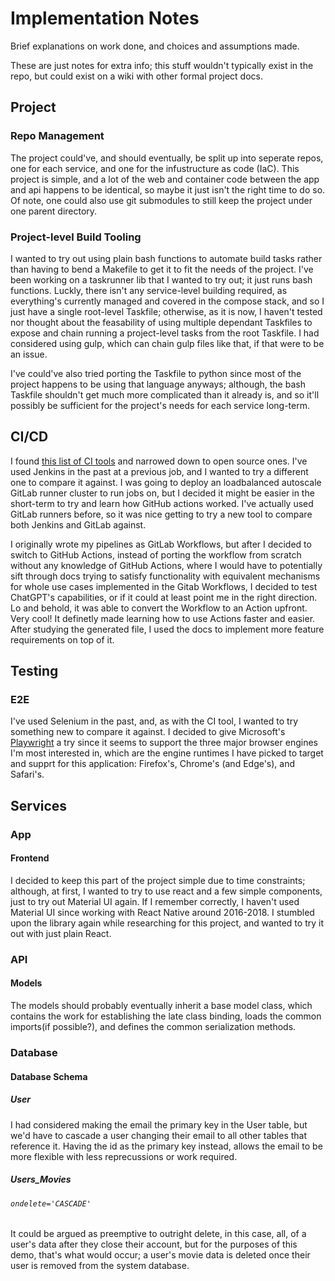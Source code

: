 # Implementation Notes

Brief explanations on work done, and choices and assumptions made.

These are just notes for extra info; this stuff wouldn't typically exist in the repo, but could exist on a wiki with other formal project docs.

## Project

### Repo Management

The project could've, and should eventually, be split up into seperate repos, one for each service, and one for the infustructure as code (IaC). This project is simple, and a lot of the web and container code between the app and api happens to be identical, so maybe it just isn't the right time to do so. Of note, one could also use git submodules to still keep the project under one parent directory.

### Project-level Build Tooling

I wanted to try out using plain bash functions to automate build tasks rather than having to bend a Makefile to get it to fit the needs of the project. I've been working on a taskrunner lib that I wanted to try out; it just runs bash functions. Luckly, there isn't any service-level building required, as everything's currently managed and covered in the compose stack, and so I just have a single root-level Taskfile; otherwise, as it is now, I haven't tested nor thought about the feasability of using multiple dependant Taskfiles to expose and chain running a project-level tasks from the root Taskfile. I had considered using gulp, which can chain gulp files like that, if that were to be an issue.

I've could've also tried porting the Taskfile to python since most of the project happens to be using that language anyways; although, the bash Taskfile shouldn't get much more complicated than it already is, and so it'll possibly be sufficient for the project's needs for each service long-term.

## CI/CD

I found [this list of CI tools](https://github.com/ligurio/awesome-ci) and narrowed down to open source ones. I've used Jenkins in the past at a previous job, and I wanted to try a different one to compare it against. I was going to deploy an loadbalanced autoscale GitLab runner cluster to run jobs on, but I decided it might be easier in the short-term to try and learn how GitHub actions worked. I've actually used GitLab runners before, so it was nice getting to try a new tool to compare both Jenkins and GitLab against.

I originally wrote my pipelines as GitLab Workflows, but after I decided to switch to GitHub Actions, instead of porting the workflow from scratch without any knowledge of GitHub Actions, where I would have to potentially sift through docs trying to satisfy functionality with equivalent mechanisms for whole use cases implemented in the Gitab Workflows, I decided to test ChatGPT's capabilities, or if it could at least point me in the right direction. Lo and behold, it was able to convert the Workflow to an Action upfront. Very cool! It definetly made learning how to use Actions faster and easier. After studying the generated file, I used the docs to implement more feature requirements on top of it.

## Testing

### E2E

I've used Selenium in the past, and, as with the CI tool, I wanted to try something new to compare it against. I decided to give Microsoft's [Playwright](https://playwright.dev/) a try since it seems to support the three major browser engines I'm most interested in, which are the engine runtimes I have picked to target and supprt for this application: Firefox's, Chrome's (and Edge's), and Safari's.

## Services

### App

#### Frontend

I decided to keep this part of the project simple due to time constraints; although, at first, I wanted to try to use react and a few simple components, just to try out Material UI again. If I remember correctly, I haven't used Material UI since working with React Native around 2016-2018. I stumbled upon the library again while researching for this project, and wanted to try it out with just plain React.

### API

#### Models

The models should probably eventually inherit a base model class, which contains the work for establishing the late class binding, loads the common imports(if possible?), and defines the common serialization methods.

### Database

#### Database Schema

##### User

I had considered making the email the primary key in the User table, but we'd have to cascade a user changing their email to all other tables that reference it. Having the id as the primary key instead, allows the email to be more flexible with less reprecussions or work required.

##### Users_Movies

###### `ondelete='CASCADE'`

It could be argued as preemptive to outright delete, in this case, all, of a user's data after they close their account, but for the purposes of this demo, that's what would occur; a user's movie data is deleted once their user is removed from the system database.
